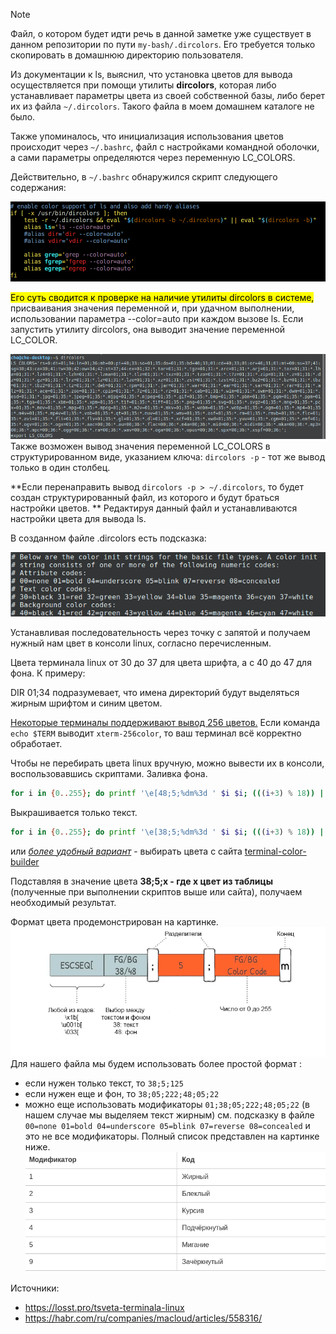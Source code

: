 

> [!NOTE] 
> Файл, о котором будет идти речь в данной заметке уже существует в данном репозитории по пути `my-bash/.dircolors`. Его требуется только скопировать в домашнюю директорию пользователя.

Из документации к ls, выяснил, что установка цветов для вывода осуществляется при помощи утилиты **dircolors**, которая либо устанавливает параметры цвета из своей собственной базы, либо берет их из файла `~/.dircolors`. Такого файла в моем домашнем каталоге не было. 

Также упоминалось, что инициализация использования цветов происходит через `~/.bashrc`, файл с настройками командной оболочки, а сами параметры определяются через переменную LC_COLORS.

Действительно, в `~/.bashrc` обнаружился скрипт следующего содержания:

![](../images/dircolors_1.png)

<mark>Его суть сводится к проверке на наличие утилиты dircolors в системе, </mark>присваивания значения переменной и, при удачном выполнении, использовании параметра --color=auto при каждом вызове ls.
Если запустить утилиту dircolors, она выводит значение переменной LC_COLOR.

![](../images/dircolors_2.png)
Также возможен вывод значения переменной LC_COLORS в структурированном виде, указанием ключа: `dircolors -p` - тот же вывод только в один столбец.

**Если перенаправить вывод `dircolors -p > ~/.dircolors`, то будет создан структурированный файл, из которого и будут браться настройки цветов. ** Редактируя данный файл и устанавливаются настройки цвета для вывода ls.

В созданном файле .dircolors есть подсказка:

![](../images/dircolors_3.png)

Устанавливая последовательность через точку с запятой и получаем нужный нам цвет в консоли linux, согласно перечисленным. 

Цвета терминала linux от 30 до 37 для цвета шрифта, а с 40 до 47 для фона. К примеру:

DIR 01;34 подразумевает, что имена директорий будут выделяться жирным шрифтом и синим цветом.

<u>Некоторые терминалы поддерживают вывод  256 цветов.</u> 
Если команда `echo $TERM` выводит `xterm-256color`, то ваш терминал всё корректно обработает.

Чтобы не перебирать цвета linux вручную, можно вывести их в консоли, воспользовавшись скриптами.
Заливка фона.
```bash
for i in {0..255}; do printf '\e[48;5;%dm%3d ' $i $i; (((i+3) % 18)) || printf '\e[0m\n'; done
```
Выкрашивается только текст.
```bash
for i in {0..255}; do printf '\e[38;5;%dm%3d ' $i $i; (((i+3) % 18)) || printf '\e[0m\n'; done
```
или *<u>более удобный вариант</u>* - выбирать цвета с сайта [terminal-color-builder](http://terminal-color-builder.mudasobwa.ru/)

Подставляя в значение цвета **38;5;x - где x цвет из таблицы** (полученные при выполнении скриптов выше или сайта), получаем необходимый результат.

Формат цвета продемонстрирован на картинке.
![](../images/dircolors_4.png)
Для нашего файла мы будем использовать более простой формат :
- если нужен только текст, то `38;5;125`
- если нужен еще и фон, то `38;05;222;48;05;22`
- можно еще использовать модификаторы `01;38;05;222;48;05;22` (в нашем случае мы выделяем текст жирным) см. подсказку в файле `00=none 01=bold 04=underscore 05=blink 07=reverse 08=concealed` и это не все модификаторы. Полный список представлен на картинке ниже.![](../images/dircolors_5.png)

Источники:
- https://losst.pro/tsveta-terminala-linux
- https://habr.com/ru/companies/macloud/articles/558316/